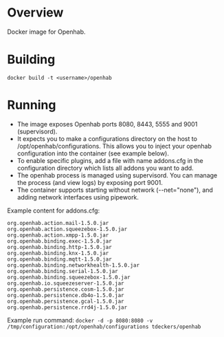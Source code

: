 Overview
========

Docker image for Openhab.

Building
========

```docker build -t <username>/openhab```

Running
=======

* The image exposes Openhab ports 8080, 8443, 5555 and 9001 (supervisord).
* It expects you to make a configurations directory on the host to /opt/openhab/configurations.  This allows you to inject your openhab configuration into the container (see example below).
* To enable specific plugins, add a file with name addons.cfg in the configuration directory which lists all addons you want to add.
* The openhab process is managed using supervisord.  You can manage the process (and view logs) by exposing port 9001.
* The container supports starting without network (--net="none"), and adding network interfaces using pipework.

Example content for addons.cfg:
```
org.openhab.action.mail-1.5.0.jar
org.openhab.action.squeezebox-1.5.0.jar
org.openhab.action.xmpp-1.5.0.jar
org.openhab.binding.exec-1.5.0.jar
org.openhab.binding.http-1.5.0.jar
org.openhab.binding.knx-1.5.0.jar
org.openhab.binding.mqtt-1.5.0.jar
org.openhab.binding.networkhealth-1.5.0.jar
org.openhab.binding.serial-1.5.0.jar
org.openhab.binding.squeezebox-1.5.0.jar
org.openhab.io.squeezeserver-1.5.0.jar
org.openhab.persistence.cosm-1.5.0.jar
org.openhab.persistence.db4o-1.5.0.jar
org.openhab.persistence.gcal-1.5.0.jar
org.openhab.persistence.rrd4j-1.5.0.jar
```

Example run command:
```docker -d -p 8080:8080 -v /tmp/configuration:/opt/openhab/configurations tdeckers/openhab```

